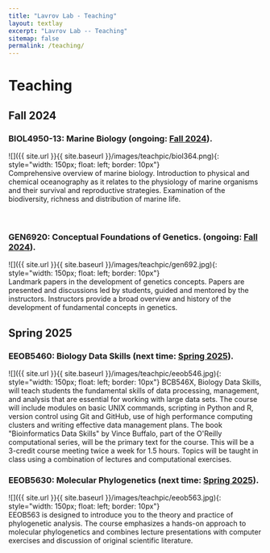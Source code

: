 ```yaml
---
title: "Lavrov Lab - Teaching"
layout: textlay
excerpt: "Lavrov Lab -- Teaching"
sitemap: false
permalink: /teaching/
---
```


# Teaching
## Fall 2024
### BIOL4950-13: Marine Biology (ongoing: [Fall 2024](https://canvas.iastate.edu/courses/113758)).
![]({{ site.url }}{{ site.baseurl }}/images/teachpic/biol364.png){: style="width: 150px; float: left; border: 10px"}
<br/>Comprehensive overview of marine biology. Introduction to physical and chemical oceanography as it relates to the physiology of marine organisms and their survival and reproductive strategies. Examination of the biodiversity, richness and distribution of marine life.  
<br/><br/>

### GEN6920: Conceptual Foundations of Genetics. (ongoing: [Fall 2024](https://canvas.iastate.edu/courses/113871)).
![]({{ site.url }}{{ site.baseurl }}/images/teachpic/gen692.jpg){: style="width: 150px; float: left; border: 10px"}
<br/>Landmark papers in the development of genetics concepts. Papers are presented and discussions led by students, guided and mentored by the instructors. Instructors provide a broad overview and history of the development of fundamental concepts in genetics. 

## Spring 2025
### EEOB5460: Biology Data Skills (next time: [Spring 2025](https://eeob-biodata.github.io/EEOB-BCB-546/)).
![]({{ site.url }}{{ site.baseurl }}/images/teachpic/eeob546.jpg){: style="width: 150px; float: left; border: 10px"}
BCB546X, Biology Data Skills, will teach students the fundamental skills of data processing, management, and analysis that are essential for working with large data sets.  The course will include modules on basic UNIX commands, scripting in Python and R, version control using Git and GitHub, use of high performance computing clusters and writing effective data management plans.  The book "Bioinformatics Data Skills" by Vince Buffalo, part of the O'Reilly computational series, will be the primary text for the course.  This will be a 3-credit course meeting twice a week for 1.5 hours.  Topics will be taught in class using a combination of lectures and computational exercises.  

### EEOB5630: Molecular Phylogenetics (next time: [Spring 2025](https://isu-molphyl.github.io/EEOB563/)).
![]({{ site.url }}{{ site.baseurl }}/images/teachpic/eeob563.jpg){: style="width: 150px; float: left; border: 10px"}
<br/>EEOB563 is designed to introduce you to the theory and practice of phylogenetic analysis.
The course emphasizes a hands-on approach to molecular phylogenetics and combines lecture presentations with computer exercises and discussion of original scientific literature.  
<br/><br/>

<!-- ## Past
### BIOL364: Biology of Invertebrates (last time: [Fall 2023](https://canvas.iastate.edu/courses/94988)).
![]({{ site.url }}{{ site.baseurl }}/images/teachpic/biol364.png){: style="width: 150px; float: left"}
<br/>This course is an introduction to more than 97% of the animal kingdom. It is organized around 15 major higher invertebrate taxa. For each we will first learn a ground plan and then consider selected topics pertinent to the taxon. You can expect to learn about diversity, evolution, phylogeny, classification, anatomy, development, physiology, behavior, ecology, natural history, and biomechanics.  
<br/><br/> -->


 
